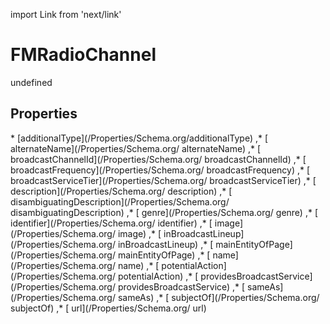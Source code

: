 import Link from 'next/link'
# FMRadioChannel

undefined

## Properties

<Grid>
* [additionalType](/Properties/Schema.org/additionalType)
,* [ alternateName](/Properties/Schema.org/ alternateName)
,* [ broadcastChannelId](/Properties/Schema.org/ broadcastChannelId)
,* [ broadcastFrequency](/Properties/Schema.org/ broadcastFrequency)
,* [ broadcastServiceTier](/Properties/Schema.org/ broadcastServiceTier)
,* [ description](/Properties/Schema.org/ description)
,* [ disambiguatingDescription](/Properties/Schema.org/ disambiguatingDescription)
,* [ genre](/Properties/Schema.org/ genre)
,* [ identifier](/Properties/Schema.org/ identifier)
,* [ image](/Properties/Schema.org/ image)
,* [ inBroadcastLineup](/Properties/Schema.org/ inBroadcastLineup)
,* [ mainEntityOfPage](/Properties/Schema.org/ mainEntityOfPage)
,* [ name](/Properties/Schema.org/ name)
,* [ potentialAction](/Properties/Schema.org/ potentialAction)
,* [ providesBroadcastService](/Properties/Schema.org/ providesBroadcastService)
,* [ sameAs](/Properties/Schema.org/ sameAs)
,* [ subjectOf](/Properties/Schema.org/ subjectOf)
,* [ url](/Properties/Schema.org/ url)

</Grid>

